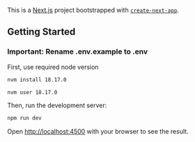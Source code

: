 This is a [Next.js](https://nextjs.org/) project bootstrapped with [`create-next-app`](https://github.com/vercel/next.js/tree/canary/packages/create-next-app).

## Getting Started
### Important: Rename .env.example to .env

First, use required node version

```bash
nvm install 18.17.0

nvm user 18.17.0
```

Then, run the development server:

```bash
npm run dev
```

Open [http://localhost:4500](http://localhost:4500) with your browser to see the result.

